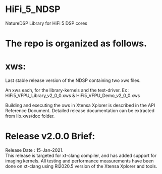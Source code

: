 # HiFi_5_NDSP
NatureDSP Library for HiFi 5 DSP cores

# The repo is organized as follows.

# xws:
  Last stable release version of the NDSP containing two xws files.

An xws each, for the library-kernels and the test-driver.
Ex : HiFi5_VFPU_Library_v2_0_0.xws & HiFi5_VFPU_Demo_v2_0_0.xws

Building and executing the xws in Xtensa Xplorer is described in the API Reference Document. 
Detailed release documentation can be extracted from lib.xws/doc folder.


# Release v2.0.0 Brief: 
Release Date : 15-Jan-2021.  
This release is targeted for xt-clang compiler, and has added support for imaging kernels.
All testing and performance measurements have been done on xt-clang using RI2020.5 version of the Xtensa Xplorer and tools.
